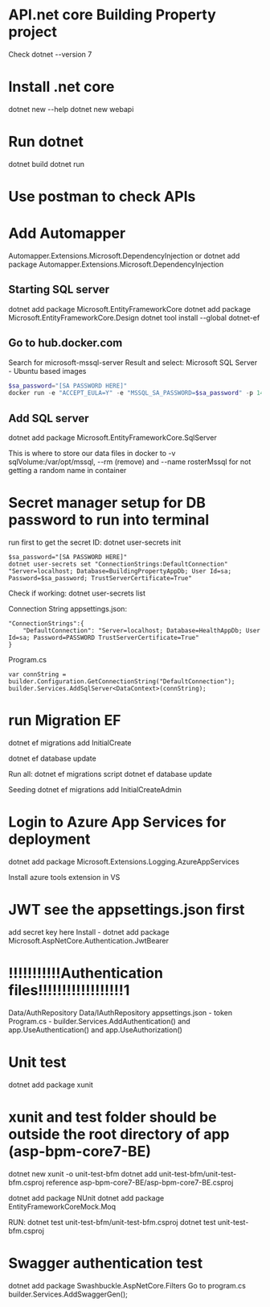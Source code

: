 # API.net core Building Property project

Check dotnet --version 7

# Install .net core

dotnet new --help
dotnet new webapi


# Run dotnet 

dotnet build
dotnet run

# Use postman to check APIs

# Add Automapper

Automapper.Extensions.Microsoft.DependencyInjection
or dotnet add package Automapper.Extensions.Microsoft.DependencyInjection

## Starting SQL server

dotnet add package Microsoft.EntityFrameworkCore
dotnet add package Microsoft.EntityFrameworkCore.Design
dotnet tool install --global dotnet-ef

## Go to hub.docker.com 
Search for microsoft-mssql-server
Result and select: Microsoft SQL Server - Ubuntu based images

``` Powershell run the $sa_password as well
$sa_password="[SA PASSWORD HERE]"
docker run -e "ACCEPT_EULA=Y" -e "MSSQL_SA_PASSWORD=$sa_password" -p 1433:1433 -v sqlvolumes:/var/opt/mssql -d --rm --name mssql mcr.microsoft.com/mssql/server:2022-latest
```

## Add SQL server
dotnet add package Microsoft.EntityFrameworkCore.SqlServer

This is where to store our data files in docker to -v sqlVolume:/var/opt/mssql, --rm (remove) and 
--name rosterMssql for not getting a random name in container

# Secret manager setup for DB password to run into terminal
run first to get the secret ID:
dotnet user-secrets init 

``` run this
$sa_password="[SA PASSWORD HERE]"
dotnet user-secrets set "ConnectionStrings:DefaultConnection" "Server=localhost; Database=BuildingPropertyAppDb; User Id=sa; Password=$sa_password; TrustServerCertificate=True"
```
Check if working:
dotnet user-secrets list


Connection String appsettings.json:
``` 
"ConnectionStrings":{
    "DefaultConnection": "Server=localhost; Database=HealthAppDb; User Id=sa; Password=PASSWORD TrustServerCertificate=True"
}
``` 

Program.cs
``` 
var connString = builder.Configuration.GetConnectionString("DefaultConnection");
builder.Services.AddSqlServer<DataContext>(connString);
``` 

# run Migration EF
dotnet ef migrations add InitialCreate

dotnet ef database update

Run all:
dotnet ef migrations script
dotnet ef database update

Seeding
dotnet ef migrations add InitialCreateAdmin

# Login to Azure App Services for deployment

dotnet add package Microsoft.Extensions.Logging.AzureAppServices

Install azure tools extension in VS

# JWT see the appsettings.json first
add secret key here 
Install - dotnet add package Microsoft.AspNetCore.Authentication.JwtBearer

# !!!!!!!!!!!Authentication files!!!!!!!!!!!!!!!!!!1
Data/AuthRepository
Data/IAuthRepository
appsettings.json - token
Program.cs - builder.Services.AddAuthentication() and app.UseAuthentication() and app.UseAuthorization()


# Unit test
dotnet add package xunit
# xunit  and test folder should be outside the root directory of app (asp-bpm-core7-BE)
dotnet new xunit -o unit-test-bfm
dotnet add unit-test-bfm/unit-test-bfm.csproj reference asp-bpm-core7-BE/asp-bpm-core7-BE.csproj

dotnet add package NUnit
dotnet add package EntityFrameworkCoreMock.Moq

RUN:
dotnet test unit-test-bfm/unit-test-bfm.csproj
dotnet test unit-test-bfm.csproj

# Swagger authentication test
dotnet add package Swashbuckle.AspNetCore.Filters
Go to program.cs builder.Services.AddSwaggerGen();